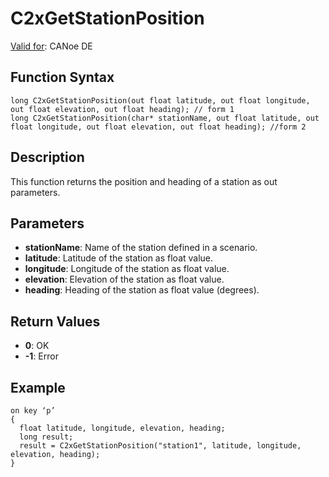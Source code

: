 # C2xGetStationPosition

[Valid for](../../../Shared/FeatureAvailability.md): CANoe DE

## Function Syntax

```plaintext
long C2xGetStationPosition(out float latitude, out float longitude, out float elevation, out float heading); // form 1
long C2xGetStationPosition(char* stationName, out float latitude, out float longitude, out float elevation, out float heading); //form 2
```

## Description

This function returns the position and heading of a station as out parameters.

## Parameters

- **stationName**: Name of the station defined in a scenario.
- **latitude**: Latitude of the station as float value.
- **longitude**: Longitude of the station as float value.
- **elevation**: Elevation of the station as float value.
- **heading**: Heading of the station as float value (degrees).

## Return Values

- **0**: OK
- **-1**: Error

## Example

```plaintext
on key ‘p’
{
  float latitude, longitude, elevation, heading;
  long result;
  result = C2xGetStationPosition("station1", latitude, longitude, elevation, heading);
}
```
